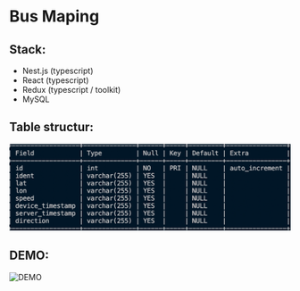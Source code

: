 # Bus Maping

## Stack:

- Nest.js (typescript)
- React (typescript)
- Redux (typescript / toolkit)
- MySQL

## Table structur:

![img](./assets//table_structur.png)

## DEMO:

![DEMO](./assets/demo.gif)